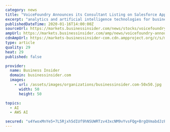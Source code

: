 ```yaml
---
category: news
title: "VoiceFoundry Announces its Consultant Listing on Salesforce AppExchange, the World's Leading Enterprise Cloud Marketplace"
excerpt: "analytics and artificial intelligence technologies for businesses. Additional resources: Salesforce AppExchange and others are among the trademarks of salesforce.com, Inc. About VoiceFoundry VoiceFoundry is passionate about customer experience. We specialize in the delivery of Amazon Web Services (AWS) contact center solutions and are uniquely ..."
publishedDateTime: 2020-01-16T14:00:00Z
sourceUrl: https://markets.businessinsider.com/news/stocks/voicefoundry-announces-its-consultant-listing-on-salesforce-appexchange-the-world-s-leading-enterprise-cloud-marketplace-1028823616
ampUrl: https://markets.businessinsider.com/amp/news/voicefoundry-announces-its-consultant-listing-on-salesforce-appexchange-the-world-s-leading-enterprise-cloud-marketplace-1028823616
cdnAmpUrl: https://markets-businessinsider-com.cdn.ampproject.org/c/s/markets.businessinsider.com/amp/news/voicefoundry-announces-its-consultant-listing-on-salesforce-appexchange-the-world-s-leading-enterprise-cloud-marketplace-1028823616
type: article
quality: 29
heat: 29
published: false

provider:
  name: Business Insider
  domain: businessinsider.com
  images:
    - url: /assets/images/organizations/businessinsider.com-50x50.jpg
      width: 50
      height: 50

topics:
  - AI
  - AWS AI

secured: "u4YwoxMnYe5+7L5Rjxh5dIUf9hNSUWRTzv43xcNM9vYvsFQg+BrgQVmabdJzFhGAd0Igplolb7KrNlLMZdx/6L3+hUf93DIe6hOM0nMG62l3+v50DYefAnrXSbnu4bguSoB6ts/Eb11wWy7CMUMbxcPZeoTulsIQwOltzMKxBgHtGQ6dd1upk9NAEC+44LN4qS1EsP5LukSXvJ64uuJfxXPh2rbkOnbO2od+ltjDOSFkdhR4OvCGHhaVVClQw0SjYJV5inqKNXyi8Og8w42qWVId2Y/J+jkwyQ/lWGgxeuw=;I2LWoy7oTR5mlFBM5WyTJQ=="
---
```


